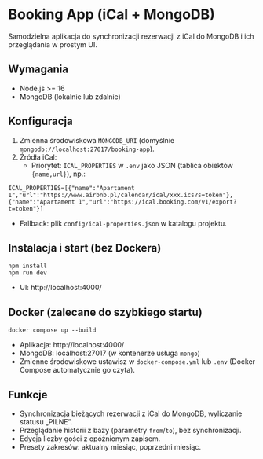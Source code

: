# Booking App (iCal + MongoDB)

Samodzielna aplikacja do synchronizacji rezerwacji z iCal do MongoDB i ich przeglądania w prostym UI.

## Wymagania
- Node.js >= 16
- MongoDB (lokalnie lub zdalnie)

## Konfiguracja
1. Zmienna środowiskowa `MONGODB_URI` (domyślnie `mongodb://localhost:27017/booking-app`).
2. Źródła iCal:
   - Priorytet: `ICAL_PROPERTIES` w `.env` jako JSON (tablica obiektów `{name,url}`), np.:
```
ICAL_PROPERTIES=[{"name":"Apartament 1","url":"https://www.airbnb.pl/calendar/ical/xxx.ics?s=token"},{"name":"Apartament 1","url":"https://ical.booking.com/v1/export?t=token"}]
```
   - Fallback: plik `config/ical-properties.json` w katalogu projektu.

## Instalacja i start (bez Dockera)
```
npm install
npm run dev
```
- UI: http://localhost:4000/

## Docker (zalecane do szybkiego startu)
```
docker compose up --build
```
- Aplikacja: http://localhost:4000/
- MongoDB: localhost:27017 (w kontenerze usługa `mongo`)
- Zmienne środowiskowe ustawisz w `docker-compose.yml` lub `.env` (Docker Compose automatycznie go czyta).

## Funkcje
- Synchronizacja bieżących rezerwacji z iCal do MongoDB, wyliczanie statusu „PILNE”.
- Przeglądanie historii z bazy (parametry `from`/`to`), bez synchronizacji.
- Edycja liczby gości z opóźnionym zapisem.
- Presety zakresów: aktualny miesiąc, poprzedni miesiąc.
